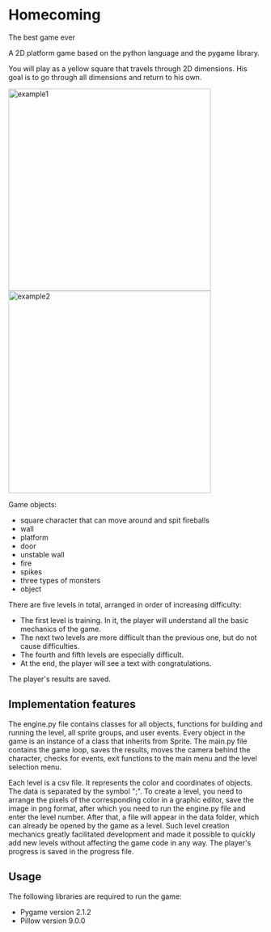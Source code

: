 # Homecoming
The best game ever

A 2D platform game based on the python language and the pygame library.

You will play as a yellow square that travels through 2D dimensions.
His goal is to go through all dimensions and return to his own.

<img src="https://github.com/nikita-popov/Homecoming/blob/master/docs/example1.png?raw=true" alt="example1" width="400"/>

<img src="https://github.com/nikita-popov/Homecoming/blob/master/docs/example2.png?raw=true" alt="example2" width="400"/>

Game objects:

- square character that can move around and spit fireballs
- wall
- platform
- door
- unstable wall
- fire
- spikes
- three types of monsters
- object

There are five levels in total, arranged in order of increasing difficulty:

- The first level is training. In it, the player will understand all the basic mechanics of the game.
- The next two levels are more difficult than the previous one, but do not cause difficulties.
- The fourth and fifth levels are especially difficult.
- At the end, the player will see a text with congratulations.

The player's results are saved.

## Implementation features

The engine.py file contains classes for all objects, functions for building and running the level, all sprite groups, and user events. Every object in the game is an instance of a class that inherits from Sprite.
The main.py file contains the game loop, saves the results, moves the camera behind the character, checks for events, exit functions to the main menu and the level selection menu.

Each level is a csv file. It represents the color and coordinates of objects. The data is separated by the symbol ";".
To create a level, you need to arrange the pixels of the corresponding color in a graphic editor, save the image in png format, after which you need to run the engine.py file and enter the level number. After that, a file will appear in the data folder, which can already be opened by the game as a level.
Such level creation mechanics greatly facilitated development and made it possible to quickly add new levels without affecting the game code in any way.
The player's progress is saved in the progress file.

## Usage

The following libraries are required to run the game:

- Pygame version 2.1.2
- Pillow version 9.0.0
